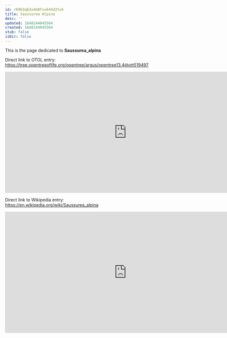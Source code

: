 ```yaml
---
id: r69b3q63x4m8fvx644d2tuh
title: Saussurea Alpina
desc: ''
updated: 1648144045564
created: 1648144045564
stub: false
isDir: false
---
```

This is the page dedicated to **Saussurea_alpina**


Direct link to OTOL entry: https://tree.opentreeoflife.org/opentree/argus/opentree13.4@ott519497



<html>
    <body>
    <iframe src="https://tree.opentreeoflife.org/opentree/argus/opentree13.4@ott519497"
    width="800" height="400" frameborder="0" allowfullscreen> </iframe>
    </body>
</html>
    


Direct link to Wikipedia entry: https://en.wikipedia.org/wiki/Saussurea_alpina



<html>
    <body>
    <iframe src="https://en.wikipedia.org/wiki/Saussurea_alpina"
    width="800" height="400" frameborder="0" allowfullscreen> </iframe>
    </body>
</html>
    
